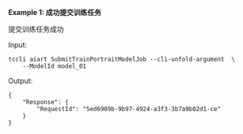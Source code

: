 **Example 1: 成功提交训练任务**

提交训练任务成功

Input: 

```
tccli aiart SubmitTrainPortraitModelJob --cli-unfold-argument  \
    --ModelId model_01
```

Output: 
```
{
    "Response": {
        "RequestId": "5ed6909b-9b97-4924-a3f3-3b7a9b02d1-ce"
    }
}
```

